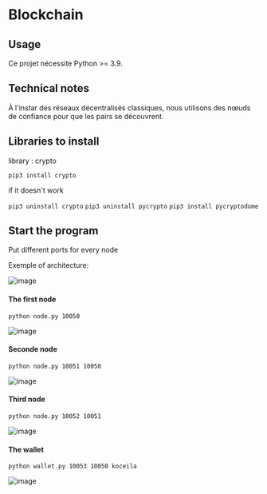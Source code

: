 # Blockchain

## Usage

Ce projet nécessite Python >= 3.9.

## Technical notes

À l'instar des réseaux décentralisés classiques,
nous utilisons des nœuds de confiance pour que les pairs se découvrent.



## Libraries to install

library : crypto

```pip3 install crypto```

if it doesn't work

```pip3 uninstall crypto```
```pip3 uninstall pycrypto```
```pip3 install pycryptodome```



## Start the program
Put different ports for every node


Exemple of architecture:

![image](https://github.com/myriem-moulouel/blockchain/assets/60098131/0b5bcb68-07c8-4a95-ba38-c4a60a1b8320)




#### The first node

```python node.py 10050```

![image](https://github.com/myriem-moulouel/blockchain/assets/60098131/d79b27c8-6699-4f90-90c1-03bd3d54a804)



#### Seconde node

```python node.py 10051 10050```

![image](https://github.com/myriem-moulouel/blockchain/assets/60098131/8bcb081f-43a3-44d3-8932-1e363267430d)


#### Third node

```python node.py 10052 10051```

![image](https://github.com/myriem-moulouel/blockchain/assets/60098131/8d88d2d9-af37-4ca7-9926-ec56d782cb24)



#### The wallet

```python wallet.py 10053 10050 koceila```

![image](https://github.com/myriem-moulouel/blockchain/assets/60098131/39675b1e-8205-4557-82a6-5b8859bfd305)
